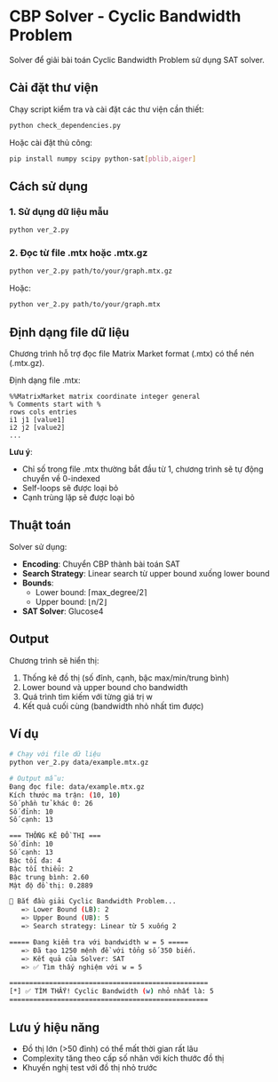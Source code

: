 # CBP Solver - Cyclic Bandwidth Problem

Solver để giải bài toán Cyclic Bandwidth Problem sử dụng SAT solver.

## Cài đặt thư viện

Chạy script kiểm tra và cài đặt các thư viện cần thiết:

```bash
python check_dependencies.py
```

Hoặc cài đặt thủ công:

```bash
pip install numpy scipy python-sat[pblib,aiger]
```

## Cách sử dụng

### 1. Sử dụng dữ liệu mẫu

```bash
python ver_2.py
```

### 2. Đọc từ file .mtx hoặc .mtx.gz

```bash
python ver_2.py path/to/your/graph.mtx.gz
```

Hoặc:

```bash
python ver_2.py path/to/your/graph.mtx
```

## Định dạng file dữ liệu

Chương trình hỗ trợ đọc file Matrix Market format (.mtx) có thể nén (.mtx.gz).

Định dạng file .mtx:
```
%%MatrixMarket matrix coordinate integer general
% Comments start with %
rows cols entries
i1 j1 [value1]
i2 j2 [value2]
...
```

**Lưu ý**: 
- Chỉ số trong file .mtx thường bắt đầu từ 1, chương trình sẽ tự động chuyển về 0-indexed
- Self-loops sẽ được loại bỏ
- Cạnh trùng lặp sẽ được loại bỏ

## Thuật toán

Solver sử dụng:
- **Encoding**: Chuyển CBP thành bài toán SAT
- **Search Strategy**: Linear search từ upper bound xuống lower bound
- **Bounds**: 
  - Lower bound: ⌈max_degree/2⌉
  - Upper bound: ⌊n/2⌋
- **SAT Solver**: Glucose4

## Output

Chương trình sẽ hiển thị:
1. Thống kê đồ thị (số đỉnh, cạnh, bậc max/min/trung bình)
2. Lower bound và upper bound cho bandwidth
3. Quá trình tìm kiếm với từng giá trị w
4. Kết quả cuối cùng (bandwidth nhỏ nhất tìm được)

## Ví dụ

```bash
# Chạy với file dữ liệu
python ver_2.py data/example.mtx.gz

# Output mẫu:
Đang đọc file: data/example.mtx.gz
Kích thước ma trận: (10, 10)
Số phần tử khác 0: 26
Số đỉnh: 10
Số cạnh: 13

=== THỐNG KÊ ĐỒ THỊ ===
Số đỉnh: 10
Số cạnh: 13
Bậc tối đa: 4
Bậc tối thiểu: 2
Bậc trung bình: 2.60
Mật độ đồ thị: 0.2889

🚀 Bắt đầu giải Cyclic Bandwidth Problem...
   => Lower Bound (LB): 2
   => Upper Bound (UB): 5
   => Search strategy: Linear từ 5 xuống 2

===== Đang kiểm tra với bandwidth w = 5 =====
   => Đã tạo 1250 mệnh đề với tổng số 350 biến.
   => Kết quả của Solver: SAT
   => ✅ Tìm thấy nghiệm với w = 5

==================================================
[*] ✅ TÌM THẤY! Cyclic Bandwidth (w) nhỏ nhất là: 5
==================================================
```

## Lưu ý hiệu năng

- Đồ thị lớn (>50 đỉnh) có thể mất thời gian rất lâu
- Complexity tăng theo cấp số nhân với kích thước đồ thị
- Khuyến nghị test với đồ thị nhỏ trước
